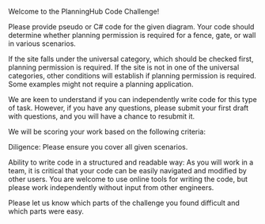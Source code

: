 Welcome to the PlanningHub Code Challenge!

Please provide pseudo or C# code for the given diagram. Your code should determine whether planning permission is required for a fence, gate, or wall in various scenarios.

If the site falls under the universal category, which should be checked first, planning permission is required. If the site is not in one of the universal categories, other conditions will establish if planning permission is required. Some examples might not require a planning application.

We are keen to understand if you can independently write code for this type of task. However, if you have any questions, please submit your first draft with questions, and you will have a chance to resubmit it.

We will be scoring your work based on the following criteria:

Diligence: Please ensure you cover all given scenarios.

Ability to write code in a structured and readable way: As you will work in a team, it is critical that your code can be easily navigated and modified by other users.
You are welcome to use online tools for writing the code, but please work independently without input from other engineers.

Please let us know which parts of the challenge you found difficult and which parts were easy.